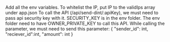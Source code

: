 Add all the env variables.
To whitelist the IP, put IP to the validIps array under app.json
To call the API (/api/send-dint/:apiKey), we must need to pass api security key with it. SECURITY_KEY is in the env folder. 
The env folder need to have OWNER_PRIVATE_KEY to call this API.
While calling the parameter, we must need to send this parameter: {
    "sender_id": int,
    "reciever_id":int,
    "amount": int
}